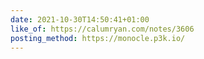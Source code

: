 ```yaml
---
date: 2021-10-30T14:50:41+01:00
like_of: https://calumryan.com/notes/3606
posting_method: https://monocle.p3k.io/
---
```

